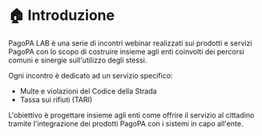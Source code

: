 # 🏠 Introduzione

PagoPA LAB è una serie di incontri webinar realizzati sui prodotti e servizi PagoPA con lo scopo di costruire insieme agli enti coinvolti dei percorsi comuni e sinergie sull'utilizzo degli stessi.&#x20;

Ogni incontro è dedicato ad un servizio specifico:&#x20;

* Multe e violazioni del Codice della Strada&#x20;
* Tassa sui rifiuti (TARI)

L'obiettivo è progettare insieme agli enti come offrire il servizio al cittadino tramite l'integrazione dei prodotti PagoPA con i sistemi in capo all'ente.&#x20;
